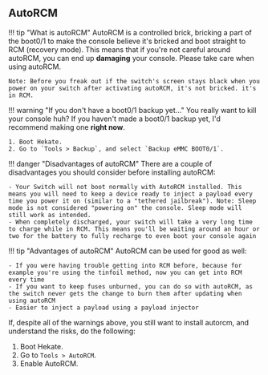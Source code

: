 ## AutoRCM

!!! tip "What is autoRCM"
	AutoRCM is a controlled brick, bricking a part of the boot0/1 to make the console believe it's bricked and boot straight to RCM (recovery mode). This means that if you're not careful around autoRCM, you can end up **damaging** your console. Please take care when using autoRCM.

	Note: Before you freak out if the switch's screen stays black when you power on your switch after activating autoRCM, it's not bricked. it's in RCM.


!!! warning "If you don't have a boot0/1 backup yet..."
	You really want to kill your console huh? If you haven't made a boot0/1 backup yet, I'd recommend making one **right now**.

	1. Boot Hekate.
	2. Go to `Tools > Backup`, and select `Backup eMMC BOOT0/1`.

!!! danger "Disadvantages of autoRCM" 
	There are a couple of disadvantages you should consider before installing autoRCM:

	- Your Switch will not boot normally with AutoRCM installed. This means you will need to keep a device ready to inject a payload every time you power it on (similar to a "tethered jailbreak"). Note: Sleep mode is not considered "powering on" the console. Sleep mode will still work as intended.
	- When completely discharged, your switch will take a very long time to charge while in RCM. This means you'll be waiting around an hour or two for the battery to fully recharge to even boot your console again

!!! tip "Advantages of autoRCM"
	AutoRCM can be used for good as well:

	- If you were having trouble getting into RCM before, because for example you're using the tinfoil method, now you can get into RCM every time
	- If you want to keep fuses unburned, you can do so with autoRCM, as the switch never gets the change to burn them after updating when using autoRCM
	- Easier to inject a payload using a payload injector

If, despite all of the warnings above, you still want to install autorcm, and understand the risks, do the following:

1. Boot Hekate.
2. Go to `Tools > AutoRCM`.
3. Enable AutoRCM.